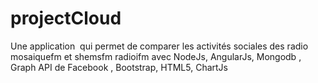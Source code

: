 # projectCloud
  Une application ​  qui permet de comparer les activités sociales des radio mosaiquefm et shemsfm radioifm avec   NodeJs, AngularJs, Mongodb , Graph API de Facebook , Bootstrap, HTML5, ChartJs
